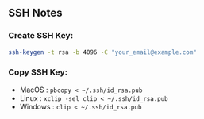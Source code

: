 ## SSH Notes

### Create SSH Key:

```bash
ssh-keygen -t rsa -b 4096 -C "your_email@example.com"
```

### Copy SSH Key:

- MacOS : `pbcopy < ~/.ssh/id_rsa.pub`
- Linux : `xclip -sel clip < ~/.ssh/id_rsa.pub`
- Windows : `clip < ~/.ssh/id_rsa.pub`
